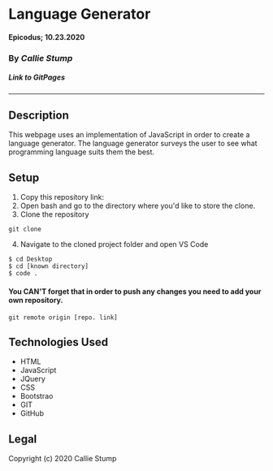# Language Generator

#### **Epicodus; 10.23.2020**

### By _Callie Stump_

##### Link to GitPages
---
## **Description**
This webpage uses an implementation of JavaScript in order to create a language generator. The language generator surveys the user to see what programming language suits them the best.

## **Setup**
1. Copy this repository link:
2. Open bash and go to the directory where you'd like to store the clone.
3. Clone the repository
```
git clone 
```
4. Navigate to the cloned project folder and open VS Code
```
$ cd Desktop
$ cd [known directory]
$ code .
```
#### You CAN'T forget that in order to push any changes you need to add your own repository.
```
git remote origin [repo. link]
```
## **Technologies Used**
* HTML
* JavaScript
* JQuery
* CSS
* Bootstrao
* GIT
* GitHub

## Legal
Copyright (c) 2020 Callie Stump